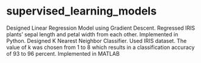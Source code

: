 # supervised_learning_models
Designed Linear Regression Model using Gradient Descent. Regressed IRIS plants’ sepal length and petal width from each other. Implemented in Python.
Designed K Nearest Neighbor Classifier. Used IRIS dataset. The value of k was chosen from 1 to 8 which results in a classification accuracy of 93 to 96 percent. Implemented in MATLAB
